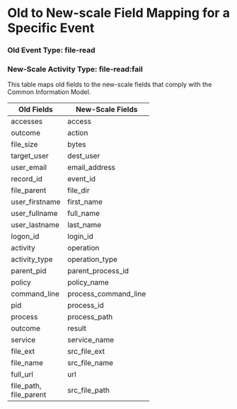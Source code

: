 Old to New-scale Field Mapping for a Specific Event
===================================================

### Old Event Type: file-read
### New-Scale Activity Type: file-read:fail

This table maps old fields to the new-scale fields that comply with the Common Information Model.

| Old Fields                | New-Scale Fields     |
| ------------------------- | -------------------- |
| accesses                  | access               |
| outcome                   | action               |
| file_size                 | bytes                |
| target_user               | dest_user            |
| user_email                | email_address        |
| record_id                 | event_id             |
| file_parent               | file_dir             |
| user_firstname            | first_name           |
| user_fullname             | full_name            |
| user_lastname             | last_name            |
| logon_id                  | login_id             |
| activity                  | operation            |
| activity_type             | operation_type       |
| parent_pid                | parent_process_id    |
| policy                    | policy_name          |
| command_line              | process_command_line |
| pid                       | process_id           |
| process                   | process_path         |
| outcome                   | result               |
| service                   | service_name         |
| file_ext                  | src_file_ext         |
| file_name                 | src_file_name        |
| full_url                  | url                  |
| file_path,<br>file_parent | src_file_path        |